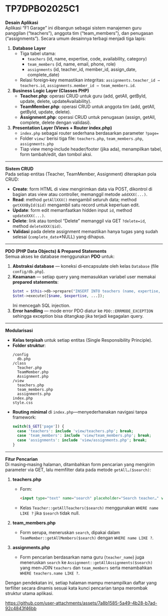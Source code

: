 # TP7DPBO2025C1
**Desain Aplikasi**  
Aplikasi “F1 Garage” ini dibangun sebagai sistem manajemen guru panggilan (“teachers”), anggota tim (“team_members”), dan penugasan (“assignments”). Secara umum desainnya terbagi menjadi tiga lapis:  
1. **Database Layer**  
   - Tiga tabel utama:  
     - `teachers` (id, name, expertise, code, availability, category)  
     - `team_members` (id, name, email, phone, role)  
     - `assignments` (id, teacher_id, member_id, assign_date, complete_date)  
   - Relasi foreign‑key memastikan integritas: `assignments.teacher_id → teachers.id`, `assignments.member_id → team_members.id`.  
2. **Business Logic Layer (Classes PHP)**  
   - **Teacher.php**: operasi CRUD untuk guru (add, getAll, getById, update, delete, updateAvailability).  
   - **TeamMember.php**: operasi CRUD untuk anggota tim (add, getAll, getById, update, delete).  
   - **Assignment.php**: operasi CRUD untuk penugasan (assign, getAll, complete, delete dengan validasi).  
3. **Presentation Layer (Views + Router index.php)**  
   - `index.php` sebagai router sederhana berdasarkan parameter `?page=`  
   - Folder `view/` berisi tiga file: `teachers.php`, `team_members.php`, `assignments.php`  
   - Tiap view meng‑include header/footer (jika ada), menampilkan tabel, form tambah/edit, dan tombol aksi.

---

**Sistem CRUD**  
Pada setiap entitas (Teacher, TeamMember, Assignment) diterapkan pola CRUD:  
- **Create**: form HTML di view mengirimkan data via POST, dikontrol di bagian atas view atau controller, memanggil metode `addXXX(...)`.  
- **Read**: method `getAllXXX()` mengambil seluruh data; method `getXXXById($id)` mengambil satu record untuk keperluan edit.  
- **Update**: form edit memanfaatkan hidden input `id`, method `updateXXX(...)`.  
- **Delete**: link atau tombol “Delete” memanggil via GET `?delete=id`, method `deleteXXX($id)`.  
- **Validasi** pada delete assignment memastikan hanya tugas yang sudah selesai (`complete_date`≠NULL) yang dihapus.

---

**PDO (PHP Data Objects) & Prepared Statements**  
Semua akses ke database menggunakan **PDO** untuk:  
1. **Abstraksi database** — koneksi di‑encapsulate oleh kelas `Database` (file `config/db.php`).  
2. **Keamanan** — setiap query yang memasukkan variabel user memakai **prepared statements**:  
   ```php
   $stmt = $this->db->prepare("INSERT INTO teachers (name, expertise, ...) VALUES (?, ?, ...)");
   $stmt->execute([$name, $expertise, ...]);
   ```
   Ini mencegah SQL injection.  
3. **Error handling** — mode error PDO diatur ke `PDO::ERRMODE_EXCEPTION` sehingga exception bisa ditangkap jika terjadi kegagalan query.

---

**Modularisasi**  
- **Kelas terpisah** untuk setiap entitas (Single Responsibility Principle).  
- **Folder struktur**:  
  ```
  /config
    db.php
  /class
    Teacher.php
    TeamMember.php
    Assignment.php
  /view
    teachers.php
    team_members.php
    assignments.php
  index.php
  style.css
  ```  
- **Routing minimal** di `index.php`—menyederhanakan navigasi tanpa framework:  
  ```php
  switch($_GET['page']) {
    case 'teachers': include 'view/teachers.php'; break;
    case 'team_members': include 'view/team_members.php'; break;
    case 'assignments': include 'view/assignments.php'; break;
  }
  ```

---

**Fitur Pencarian**  
Di masing‑masing halaman, ditambahkan form pencarian yang mengirim parameter via GET, lalu memfilter data pada metode `getAll…($search)`:

1. **teachers.php**  
   - Form:  
     ```html
     <input type="text" name="search" placeholder="Search teacher…" value="<?= $_GET['search'] ?? '' ?>">
     ```  
   - Kelas `Teacher::getAllTeachers($search)` menggunakan `WHERE name LIKE ?` jika `$search` tidak null.

2. **team_members.php**  
   - Form serupa, meneruskan `search`, dipakai dalam `TeamMember::getAllMembers($search)` dengan `WHERE name LIKE ?`.

3. **assignments.php**  
   - Form pencarian berdasarkan nama guru (`teacher_name`) juga meneruskan `search` ke `Assignment::getAllAssignments($search)` yang men‑JOIN `teachers` dan `team_members` serta menambahkan `WHERE teachers.name LIKE ?`.

Dengan pendekatan ini, setiap halaman mampu menampilkan daftar yang terfilter secara dinamis sesuai kata kunci pencarian tanpa merombak struktur utama aplikasi.


https://github.com/user-attachments/assets/7a8b1585-5a49-4b28-b7ad-92c4843f46bb

